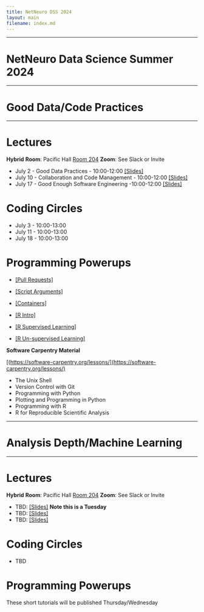 ```yaml
---
title: NetNeuro DSS 2024
layout: main
filename: index.md
---
```

***
# NetNeuro Data Science Summer 2024
***
# Good Data/Code Practices
***

# Lectures

**Hybrid**
**Room**: Pacific Hall [Room 204](https://map.uoregon.edu/e874ae0dd)
**Zoom**: See Slack or Invite

* July 2  - Good Data Practices - 10:00-12:00 [\[Slides\]](https://github.com/UO-Data-Science/NetNeuro2024/raw/main/docs/slides/Good_Data_Practices.pptx)
* July 10 - Collaboration and Code Management - 10:00-12:00 [\[Slides\]](https://github.com/UO-Data-Science/NetNeuro2024/raw/main/docs/slides/CollaborationToolsCodeManagement.pptx)
* July 17 - Good Enough Software Engineering -10:00-12:00 [\[Slides\]](https://github.com/UO-Data-Science/NetNeuro2024/raw/main/docs/slides/Good_Enough_Software.pptx)

# Coding Circles

* July 3 -  10:00-13:00 
* July 11 - 10:00-13:00
* July  18  - 10:00-13:00
 
# Programming Powerups 

* [\[Pull Requests\]](https://github.com/UO-Data-Science/netneuro-resources)
* [\[Script Arguments\]](https://github.com/UO-Data-Science/netneuro-arguments)
* [\[Containers\]](https://github.com/UO-Data-Science/netneuro-docker/tree/main)

* [\[R Intro\]](https://github.com/UO-Data-Science/netneuro-R)
* [\[R Supervised Learning\]](https://github.com/UO-Data-Science/netneuro-R/blob/main/Classification/Classification.md) 
* [\[R Un-supervised Learning\]](https://github.com/UO-Data-Science/netneuro-R/blob/main/Unsupervised/Unsupervised.md)

**Software Carpentry Material**

[(https://software-carpentry.org/lessons/](https://software-carpentry.org/lessons/)

* The Unix Shell
* Version Control with Git
* Programming with Python
* Plotting and Programming in Python
* Programming with R
* R for Reproducible Scientific Analysis

***
# Analysis Depth/Machine Learning
***
# Lectures

**Hybrid**
**Room**: Pacific Hall [Room 204](https://map.uoregon.edu/e874ae0dd)
**Zoom**: See Slack or Invite

* TBD: [\[Slides\]](https://github.com/UO-Data-Science/NetNeuro2024/raw/main/docs/slides/What%20is%20ML.pptx) **Note this is a Tuesday** 
* TBD: [\[Slides\]](https://github.com/UO-Data-Science/NetNeuro2024/raw/main/docs/slides/ml_data_practices.pptx)
* TBD: [\[Slides\]](https://github.com/UO-Data-Science/NetNeuro2024/raw/main/docs/slides/Unsupervised%20Learning.pptx)

# Coding Circles

* TBD

# Programming Powerups

These short tutorials will be published Thursday/Wednesday


